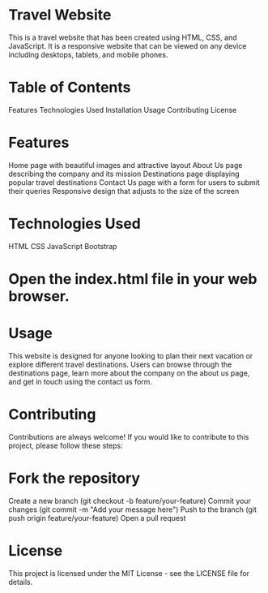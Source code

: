 # Travel Website
This is a travel website that has been created using HTML, CSS, and JavaScript. It is a responsive website that can be viewed on any device including desktops, tablets, and mobile phones.

# Table of Contents
Features
Technologies Used
Installation
Usage
Contributing
License
# Features
Home page with beautiful images and attractive layout
About Us page describing the company and its mission
Destinations page displaying popular travel destinations
Contact Us page with a form for users to submit their queries
Responsive design that adjusts to the size of the screen
# Technologies Used
HTML
CSS
JavaScript
Bootstrap

# Open the index.html file in your web browser.
# Usage
This website is designed for anyone looking to plan their next vacation or explore different travel destinations. Users can browse through the destinations page, learn more about the company on the about us page, and get in touch using the contact us form.

# Contributing
Contributions are always welcome! If you would like to contribute to this project, please follow these steps:

# Fork the repository
Create a new branch (git checkout -b feature/your-feature)
Commit your changes (git commit -m "Add your message here")
Push to the branch (git push origin feature/your-feature)
Open a pull request
# License
This project is licensed under the MIT License - see the LICENSE file for details.
